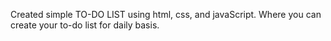 Created simple TO-DO LIST using html, css, and javaScript. Where you can create your to-do list for daily basis.
